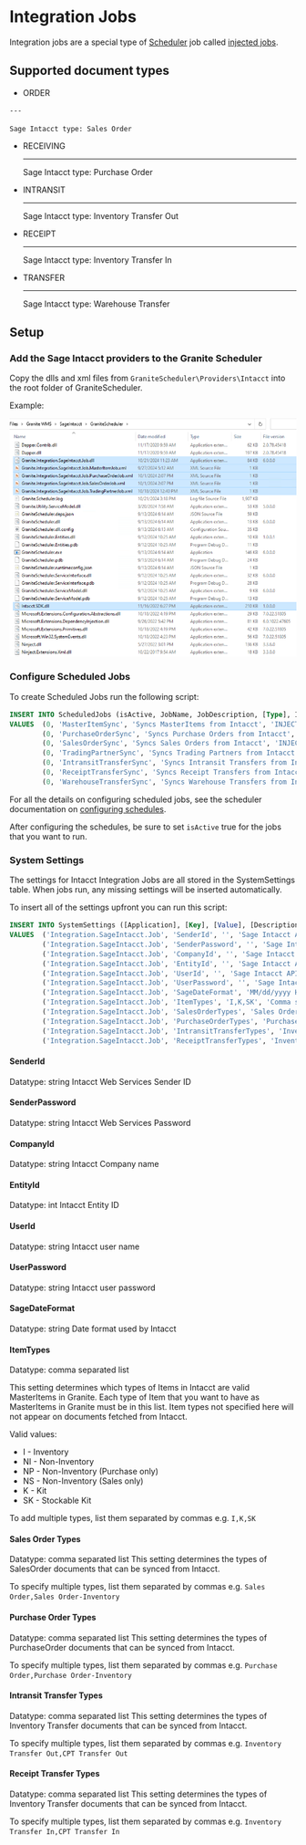 # Integration Jobs

Integration jobs are a special type of [Scheduler](../../scheduler/manual.md) job called [injected jobs](../../scheduler/manual.md#injected-jobs-integration-jobs). 

## Supported document types
<div class="grid cards" markdown>

 -   ORDER 

	---

	Sage Intacct type: Sales Order

- 	RECEIVING

	---
	
	Sage Intacct type: Purchase Order

-   INTRANSIT

    ---

    Sage Intacct type: Inventory Transfer Out

-   RECEIPT

    ---

    Sage Intacct type: Inventory Transfer In

-   TRANSFER

    ---
    
    Sage Intacct type: Warehouse Transfer

</div>

## Setup

### Add the Sage Intacct providers to the Granite Scheduler

Copy the dlls and xml files from `GraniteScheduler\Providers\Intacct` into the root folder of GraniteScheduler. 

Example:

![Injectedjobfiles](intacct-img\injectedjobfiles.png)

### Configure Scheduled Jobs

To create Scheduled Jobs run the following script:

```sql
INSERT INTO ScheduledJobs (isActive, JobName, JobDescription, [Type], InjectJob, Interval, IntervalFormat, AuditDate, AuditUser)
VALUES	(0, 'MasterItemSync', 'Syncs MasterItems from Intacct', 'INJECTED', 'Granite.Integration.SageIntacct.Job.MasterItemJob', '4', 'HOURS', GETDATE(), 'AUTOMATION'),
		(0, 'PurchaseOrderSync', 'Syncs Purchase Orders from Intacct', 'INJECTED', 'Granite.Integration.SageIntacct.Job.PurchaseOrderJob', '5', 'MINUTES', GETDATE(), 'AUTOMATION'),
		(0, 'SalesOrderSync', 'Syncs Sales Orders from Intacct', 'INJECTED', 'Granite.Integration.SageIntacct.Job.SalesOrderJob', '5', 'MINUTES', GETDATE(), 'AUTOMATION'),
		(0, 'TradingPartnerSync', 'Syncs Trading Partners from Intacct', 'INJECTED', 'Granite.Integration.SageIntacct.Job.TradingPartnerJob', '4', 'HOURS', GETDATE(), 'AUTOMATION'),
		(0, 'IntransitTransferSync', 'Syncs Intransit Transfers from Intacct', 'INJECTED', 'Granite.Integration.SageIntacct.Job.IntransitTransferJob', '5', 'MINUTES', GETDATE(), 'AUTOMATION'),
		(0, 'ReceiptTransferSync', 'Syncs Receipt Transfers from Intacct', 'INJECTED', 'Granite.Integration.SageIntacct.Job.ReceiptTransferJob', '5', 'MINUTES', GETDATE(), 'AUTOMATION'),
		(0, 'WarehouseTransferSync', 'Syncs Warehouse Transfers from Intacct', 'INJECTED', 'Granite.Integration.SageIntacct.Job.WarehouseTransferJob', '4', 'HOURS', GETDATE(), 'AUTOMATION')
```

For all the details on configuring scheduled jobs, see the scheduler documentation on [configuring schedules](../../scheduler/manual.md#configuring-schedules).

After configuring the schedules, be sure to set `isActive` true for the jobs that you want to run.

### System Settings
The settings for Intacct Integration Jobs are all stored in the SystemSettings table. 
When jobs run, any missing settings will be inserted automatically.

To insert all of the settings upfront you can run this script:

```sql
INSERT INTO SystemSettings ([Application], [Key], [Value], [Description], isActive, isEncrypted, AuditDate, AuditUser, [Version])
VALUES  ('Integration.SageIntacct.Job', 'SenderId', '', 'Sage Intacct API Sender ID', 1, 0, GETDATE(), 'AUTOMATION', 0),
        ('Integration.SageIntacct.Job', 'SenderPassword', '', 'Sage Intacct API Sender Password', 1, 0, GETDATE(), 'AUTOMATION', 0),
        ('Integration.SageIntacct.Job', 'CompanyId', '', 'Sage Intacct API Company ID', 1, 0, GETDATE(), 'AUTOMATION', 0),
        ('Integration.SageIntacct.Job', 'EntityId', '', 'Sage Intacct API Entity ID', 1, 0, GETDATE(), 'AUTOMATION', 0),
        ('Integration.SageIntacct.Job', 'UserId', '', 'Sage Intacct API User ID', 1, 0, GETDATE(), 'AUTOMATION', 0),
        ('Integration.SageIntacct.Job', 'UserPassword', '', 'Sage Intacct API User Password', 1, 0, GETDATE(), 'AUTOMATION', 0),
        ('Integration.SageIntacct.Job', 'SageDateFormat', 'MM/dd/yyyy HH:mm:ss', 'Sage Intacct Date Format', 1, 0, GETDATE(), 'AUTOMATION', 0),
        ('Integration.SageIntacct.Job', 'ItemTypes', 'I,K,SK', 'Comma separated list of Item Types to sync from Intacct. Valid types are I, NI, NP, NS, K, SK', 1, 0, GETDATE(), 'AUTOMATION', 0),
        ('Integration.SageIntacct.Job', 'SalesOrderTypes', 'Sales Order,Sales Order-Inventory', 'Comma separated list of Sales Order Types to sync from Intacct.', 1, 0, GETDATE(), 'AUTOMATION', 0),
        ('Integration.SageIntacct.Job', 'PurchaseOrderTypes', 'Purchase Order,Purchase Order-Inventory', 'Comma separated list of Purchase Order Types to sync from Intacct.', 1, 0, GETDATE(), 'AUTOMATION', 0),
        ('Integration.SageIntacct.Job', 'IntransitTransferTypes', 'Inventory Transfer Out', 'Comma separated list of Intransit Transfer Types to sync from Intacct.', 1, 0, GETDATE(), 'AUTOMATION', 0),
        ('Integration.SageIntacct.Job', 'ReceiptTransferTypes', 'Inventory Transfer In', 'Comma separated list of Receipt Transfer Types to sync from Intacct.', 1, 0, GETDATE(), 'AUTOMATION', 0);
```

#### SenderId
Datatype: string
Intacct Web Services Sender ID

#### SenderPassword
Datatype: string
Intacct Web Services Password

#### CompanyId
Datatype: string
Intacct Company name

#### EntityId
Datatype: int
Intacct Entity ID

#### UserId
Datatype: string
Intacct user name

#### UserPassword
Datatype: string
Intacct user password

#### SageDateFormat
Datatype: string
Date format used by Intacct

#### ItemTypes
Datatype: comma separated list

This setting determines which types of Items in Intacct are valid MasterItems in Granite. 
Each type of Item that you want to have as MasterItems in Granite must be in this list.
Item types not specified here will not appear on documents fetched from Intacct.

Valid values:

- I - Inventory
- NI - Non-Inventory
- NP - Non-Inventory (Purchase only)
- NS - Non-Inventory (Sales only)
- K - Kit
- SK - Stockable Kit

To add multiple types, list them separated by commas e.g. `I,K,SK`

#### Sales Order Types
Datatype: comma separated list
This setting determines the types of SalesOrder documents that can be synced from Intacct.

To specify multiple types, list them separated by commas e.g. `Sales Order,Sales Order-Inventory`

#### Purchase Order Types
Datatype: comma separated list
This setting determines the types of PurchaseOrder documents that can be synced from Intacct.

To specify multiple types, list them separated by commas e.g. `Purchase Order,Purchase Order-Inventory`

#### Intransit Transfer Types
Datatype: comma separated list
This setting determines the types of Inventory Transfer documents that can be synced from Intacct.

To specify multiple types, list them separated by commas e.g. `Inventory Transfer Out,CPT Transfer Out`

#### Receipt Transfer Types
Datatype: comma separated list
This setting determines the types of Inventory Transfer documents that can be synced from Intacct.

To specify multiple types, list them separated by commas e.g. `Inventory Transfer In,CPT Transfer In`